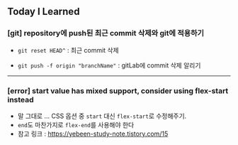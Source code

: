 ## Today I Learned

### [git] repository에 push된 최근 commit 삭제와 git에 적용하기

- `git reset HEAD^` : 최근 commit 삭제

- `git push -f origin "branchName"` : gitLab에 commit 삭제 알리기

---

### [error] start value has mixed support, consider using flex-start instead

- 말 그대로 ... CSS 옵션 중 `start` 대신 `flex-start`로 수정해주기.
- `end`도 마찬가지로 `flex-end`를 사용해야 한다
- 참고 링크 : https://yebeen-study-note.tistory.com/15

